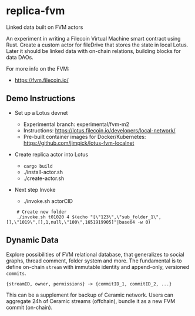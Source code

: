 # replica-fvm
Linked data built on FVM actors

An experiment in writing a Filecoin Virtual Machine smart contract using Rust. Create a custom actor for fileDrive that stores the state in local Lotus. Later it should be linked data with on-chain relations, building blocks for data DAOs.

For more info on the FVM:

* https://fvm.filecoin.io/


## Demo Instructions

* Set up a Lotus devnet
  * Experimental branch: experimental/fvm-m2
  * Instructions: https://lotus.filecoin.io/developers/local-network/
  * Pre-built container images for Docker/Kubernetes: https://github.com/jimpick/lotus-fvm-localnet


* Create replica actor into Lotus
  * `cargo build`
  * ./install-actor.sh 
  * ./create-actor.sh

* Next step Invoke
  * ./invoke.sh actorCID <method num> <encoded-params>

```   
    # Create new folder 
    ./invoke.sh t01020 4 $(echo "[\"123\",\"sub_folder_1\",[],\"1019\",[],1,null,\"100\",1651919905]"|base64 -w 0)    
```


## Dynamic Data

Explore possibilities of FVM relational database, that generalizes to social graphs, thread comment, folder system and more. The fundamental is to define on-chain `stream` with immutable identity and append-only, versioned `commits`. 

```   
{streamID, owner, permissions} -> {commitID_1, commitID_2, ...}
```

This can be a supplement for backup of Ceramic network. Users can aggregate 24h of Ceramic streams (offchain), bundle it as a new FVM commit (on-chain).

